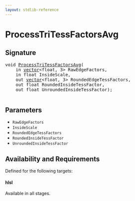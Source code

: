```yaml
---
layout: stdlib-reference
---
```


# ProcessTriTessFactorsAvg

## Signature 

<pre>
<span class="code_keyword">void</span> <a href="/stdlib-reference/global-decls/ProcessTriTessFactorsAvg">ProcessTriTessFactorsAvg</a>(
    <span class="code_keyword">in</span> <a href="/stdlib-reference/types/vector/index" class="code_type">vector</a>&lt;<span class="code_keyword">float</span>, 3&gt; <span class='code_param'>RawEdgeFactors</span>,
    <span class="code_keyword">in</span> <span class="code_keyword">float</span> <span class='code_param'>InsideScale</span>,
    <span class="code_keyword">out</span> <a href="/stdlib-reference/types/vector/index" class="code_type">vector</a>&lt;<span class="code_keyword">float</span>, 3&gt; <span class='code_param'>RoundedEdgeTessFactors</span>,
    <span class="code_keyword">out</span> <span class="code_keyword">float</span> <span class='code_param'>RoundedInsideTessFactor</span>,
    <span class="code_keyword">out</span> <span class="code_keyword">float</span> <span class='code_param'>UnroundedInsideTessFactor</span>);

</pre>

## Parameters

* `RawEdgeFactors`
* `InsideScale`
* `RoundedEdgeTessFactors`
* `RoundedInsideTessFactor`
* `UnroundedInsideTessFactor`

## Availability and Requirements

Defined for the following targets:

#### hlsl
Available in all stages.



